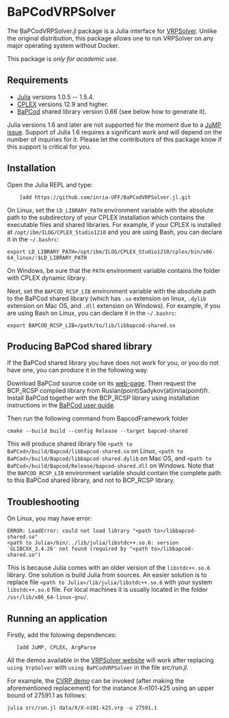 # BaPCodVRPSolver

The BaPCodVRPSolver.jl package is a Julia interface for [VRPSolver](https://vrpsolver.math.u-bordeaux.fr/). Unlike the
original distribution, this package allows one to run VRPSolver on any major operating system without Docker.

This package is *only for academic use*.

## Requirements

- [Julia](https://julialang.org/downloads/oldreleases/) versions 1.0.5 -- 1.5.4.
- [CPLEX](https://www.ibm.com/products/ilog-cplex-optimization-studio) versions 12.9 and higher.
- [BaPCod](https://bapcod.math.u-bordeaux.fr/) shared library version 0.66 (see below how to generate it).

Julia versions 1.6 and later are not supported for the moment due to a
[JuMP issue](https://github.com/jump-dev/JuMP.jl/issues/2438). Support of Julia 1.6 requires a significant work and will
depend on the number of inquiries for it. Please let the contributors of this package know if this support is critical
for you.

## Installation

Open the Julia REPL and type:
```
    ]add https://github.com/inria-UFF/BaPCodVRPSolver.jl.git
```

On Linux, set the `LD_LIBRARY_PATH` environment variable with the absolute path to the subdirectory of your CPLEX
installation which contains the executable files and shared libraries.  For example, if your CPLEX is installed at
`/opt/ibm/ILOG/CPLEX_Studio1210` and you are using Bash, you can declare it in the `~/.bashrc`:

```
export LD_LIBRARY_PATH=/opt/ibm/ILOG/CPLEX_Studio1210/cplex/bin/x86-64_linux/:$LD_LIBRARY_PATH
```

On Windows, be sure that the `PATH` environment variable contains the folder with CPLEX dynamic library.

Next, set the `BAPCOD_RCSP_LIB` environment variable with the absolute path to the BaPCod shared library (which has
`.so` extension on linux, `.dylib` extension on Mac OS, and `.dll` extension on Windows).
For example, if you are using Bash on Linux, you can declare it in the `~/.bashrc`:

```
export BAPCOD_RCSP_LIB=/path/to/lib/libbapcod-shared.so
```

## Producing BaPCod shared library

If the BaPCod shared library you have does not work for you, or you do not have one, you can produce it in the following
way.

Download BaPCod source code on its [web-page](https://bapcod.math.u-bordeaux.fr/). Then request the BCP_RCSP compiled
library from Ruslan(point)Sadykov(at)inria(point)fr. Install BaPCod together with the BCP_RCSP library using installation
instructions in the [BaPCod user guide](https://bapcod.math.u-bordeaux.fr/#userguide).

Then run the following command from BapcodFramework folder 

```
cmake --build build --config Release --target bapcod-shared
```

This will produce shared library file `<path to BaPCod>/build/Bapcod/libbapcod-shared.so` on Linux, `<path to BaPCod>/build/Bapcod/libbapcod-shared.dylib` on Mac OS, and `<path to BaPCod>/build/Bapcod/Release/bapcod-shared.dll` on Windows. Note that the `BAPCOD_RCSP_LIB` environment variable should contain the complete path to this BaPCod shared library, and not to BCP_RCSP library. 

## Troubleshooting

On Linux, you may have error:

```
ERROR: LoadError: could not load library "<path to>/libbapcod-shared.so"
<path to Julia>/bin/../lib/julia/libstdc++.so.6: version `GLIBCXX_3.4.26' not found (required by "<path to>/libbapcod-shared.so")
```

This is because Julia comes with an older version of the `libstdc++.so.6` library. One solution is build Julia from sources. 
An easier solution is to replace file `<path to Julia>/lib/julia/libstdc++.so.6` with your system `libstdc++.so.6` file. For local machines it is usually located in the folder `/usr/lib/x86_64-linux-gnu/`.

## Running an application

Firstly, add the folowing dependences:

```
   ]add JuMP, CPLEX, ArgParse
```

All the demos available in the [VRPSolver website](https://vrpsolver.math.u-bordeaux.fr/) will work after replacing `using VrpSolver` with `using BaPCodVRPSolver` in the file *src/run.jl*.

For example, the [CVRP demo](https://vrpsolver.math.u-bordeaux.fr/cvrpdemo.zip) can be invoked (after making the aforementioned replacement) for the instance X-n101-k25 using an upper bound of 27591.1 as follows:

```
julia src/run.jl data/X/X-n101-k25.vrp -u 27591.1
```
